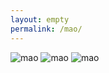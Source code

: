 ```yaml
---
layout: empty
permalink: /mao/
---
```


![mao]({{site.baseurl}}/images/mao/001.jpg)
![mao]({{site.baseurl}}/images/mao/002.jpg)
![mao]({{site.baseurl}}/images/mao/003.jpg)